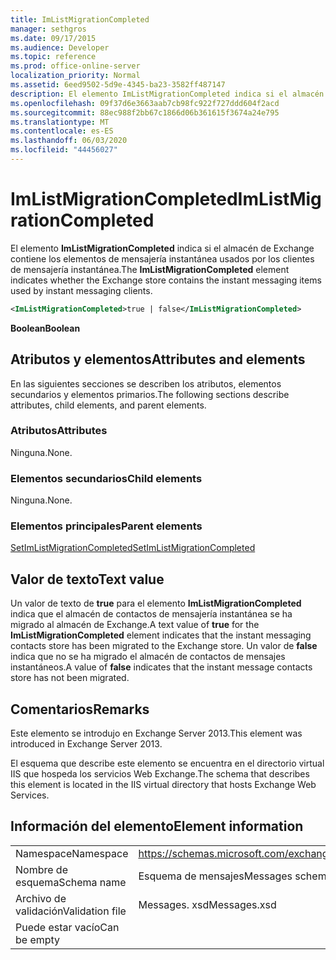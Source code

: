 ```yaml
---
title: ImListMigrationCompleted
manager: sethgros
ms.date: 09/17/2015
ms.audience: Developer
ms.topic: reference
ms.prod: office-online-server
localization_priority: Normal
ms.assetid: 6eed9502-5d9e-4345-ba23-3582ff487147
description: El elemento ImListMigrationCompleted indica si el almacén de Exchange contiene los elementos de mensajería instantánea usados por los clientes de mensajería instantánea.
ms.openlocfilehash: 09f37d6e3663aab7cb98fc922f727ddd604f2acd
ms.sourcegitcommit: 88ec988f2bb67c1866d06b361615f3674a24e795
ms.translationtype: MT
ms.contentlocale: es-ES
ms.lasthandoff: 06/03/2020
ms.locfileid: "44456027"
---
```

# <a name="imlistmigrationcompleted"></a><span data-ttu-id="7c8f1-103">ImListMigrationCompleted</span><span class="sxs-lookup"><span data-stu-id="7c8f1-103">ImListMigrationCompleted</span></span>

<span data-ttu-id="7c8f1-104">El elemento **ImListMigrationCompleted** indica si el almacén de Exchange contiene los elementos de mensajería instantánea usados por los clientes de mensajería instantánea.</span><span class="sxs-lookup"><span data-stu-id="7c8f1-104">The **ImListMigrationCompleted** element indicates whether the Exchange store contains the instant messaging items used by instant messaging clients.</span></span> 
  
```XML
<ImListMigrationCompleted>true | false</ImListMigrationCompleted>
```

 <span data-ttu-id="7c8f1-105">**Boolean**</span><span class="sxs-lookup"><span data-stu-id="7c8f1-105">**Boolean**</span></span>
## <a name="attributes-and-elements"></a><span data-ttu-id="7c8f1-106">Atributos y elementos</span><span class="sxs-lookup"><span data-stu-id="7c8f1-106">Attributes and elements</span></span>

<span data-ttu-id="7c8f1-107">En las siguientes secciones se describen los atributos, elementos secundarios y elementos primarios.</span><span class="sxs-lookup"><span data-stu-id="7c8f1-107">The following sections describe attributes, child elements, and parent elements.</span></span>
  
### <a name="attributes"></a><span data-ttu-id="7c8f1-108">Atributos</span><span class="sxs-lookup"><span data-stu-id="7c8f1-108">Attributes</span></span>

<span data-ttu-id="7c8f1-109">Ninguna.</span><span class="sxs-lookup"><span data-stu-id="7c8f1-109">None.</span></span>
  
### <a name="child-elements"></a><span data-ttu-id="7c8f1-110">Elementos secundarios</span><span class="sxs-lookup"><span data-stu-id="7c8f1-110">Child elements</span></span>

<span data-ttu-id="7c8f1-111">Ninguna.</span><span class="sxs-lookup"><span data-stu-id="7c8f1-111">None.</span></span>
  
### <a name="parent-elements"></a><span data-ttu-id="7c8f1-112">Elementos principales</span><span class="sxs-lookup"><span data-stu-id="7c8f1-112">Parent elements</span></span>

[<span data-ttu-id="7c8f1-113">SetImListMigrationCompleted</span><span class="sxs-lookup"><span data-stu-id="7c8f1-113">SetImListMigrationCompleted</span></span>](setimlistmigrationcompleted.md)
  
## <a name="text-value"></a><span data-ttu-id="7c8f1-114">Valor de texto</span><span class="sxs-lookup"><span data-stu-id="7c8f1-114">Text value</span></span>

<span data-ttu-id="7c8f1-115">Un valor de texto de **true** para el elemento **ImListMigrationCompleted** indica que el almacén de contactos de mensajería instantánea se ha migrado al almacén de Exchange.</span><span class="sxs-lookup"><span data-stu-id="7c8f1-115">A text value of **true** for the **ImListMigrationCompleted** element indicates that the instant messaging contacts store has been migrated to the Exchange store.</span></span> <span data-ttu-id="7c8f1-116">Un valor de **false** indica que no se ha migrado el almacén de contactos de mensajes instantáneos.</span><span class="sxs-lookup"><span data-stu-id="7c8f1-116">A value of **false** indicates that the instant message contacts store has not been migrated.</span></span> 
  
## <a name="remarks"></a><span data-ttu-id="7c8f1-117">Comentarios</span><span class="sxs-lookup"><span data-stu-id="7c8f1-117">Remarks</span></span>

<span data-ttu-id="7c8f1-118">Este elemento se introdujo en Exchange Server 2013.</span><span class="sxs-lookup"><span data-stu-id="7c8f1-118">This element was introduced in Exchange Server 2013.</span></span>
  
<span data-ttu-id="7c8f1-119">El esquema que describe este elemento se encuentra en el directorio virtual IIS que hospeda los servicios Web Exchange.</span><span class="sxs-lookup"><span data-stu-id="7c8f1-119">The schema that describes this element is located in the IIS virtual directory that hosts Exchange Web Services.</span></span>
  
## <a name="element-information"></a><span data-ttu-id="7c8f1-120">Información del elemento</span><span class="sxs-lookup"><span data-stu-id="7c8f1-120">Element information</span></span>

|||
|:-----|:-----|
|<span data-ttu-id="7c8f1-121">Namespace</span><span class="sxs-lookup"><span data-stu-id="7c8f1-121">Namespace</span></span>  <br/> |https://schemas.microsoft.com/exchange/services/2006/messages  <br/> |
|<span data-ttu-id="7c8f1-122">Nombre de esquema</span><span class="sxs-lookup"><span data-stu-id="7c8f1-122">Schema name</span></span>  <br/> |<span data-ttu-id="7c8f1-123">Esquema de mensajes</span><span class="sxs-lookup"><span data-stu-id="7c8f1-123">Messages schema</span></span>  <br/> |
|<span data-ttu-id="7c8f1-124">Archivo de validación</span><span class="sxs-lookup"><span data-stu-id="7c8f1-124">Validation file</span></span>  <br/> |<span data-ttu-id="7c8f1-125">Messages. xsd</span><span class="sxs-lookup"><span data-stu-id="7c8f1-125">Messages.xsd</span></span>  <br/> |
|<span data-ttu-id="7c8f1-126">Puede estar vacío</span><span class="sxs-lookup"><span data-stu-id="7c8f1-126">Can be empty</span></span>  <br/> ||
   

